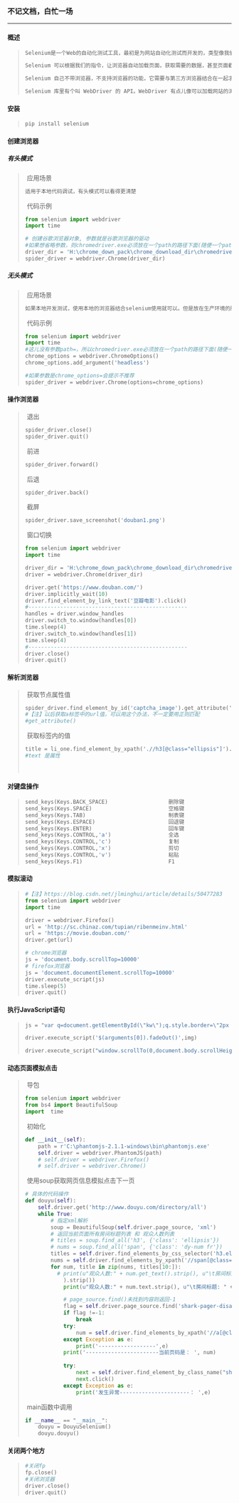 ### 不记文档，白忙一场

------

#### 概述

> ```python
> Selenium是一个Web的自动化测试工具，最初是为网站自动化测试而开发的，类型像我们玩游戏用的按键精灵，可以按指定的命令自动操作，不同是Selenium 可以直接运行在浏览器上，它支持所有主流的浏览器（包括PhantomJS这些无界面的浏览器）。
> 
> Selenium 可以根据我们的指令，让浏览器自动加载页面，获取需要的数据，甚至页面截屏，或者判断网站上某些动作是否发生。
> 
> Selenium 自己不带浏览器，不支持浏览器的功能，它需要与第三方浏览器结合在一起才能使用。但是我们有时候需要让它内嵌在代码中运行，所以我们可以用一个叫 PhantomJS 的工具代替真实的浏览器
> 
> Selenium 库里有个叫 WebDriver 的 API。WebDriver 有点儿像可以加载网站的浏览器，但是它也可以像 BeautifulSoup 或者其他 Selector 对象一样用来查找页面元素，与页面上的元素进行交互 (发送文本、点击等)，以及执行其他动作来运行网络爬虫
> ```

#### 安装

> ```python
> pip install selenium
> ```

#### 创建浏览器

##### 有头模式

> ​	应用场景
>
> ```python
> 适用于本地代码调试，有头模式可以看得更清楚
> ```
>
> ​	代码示例
>
> ```python
> from selenium import webdriver
> import time
> 
> # 创建谷歌浏览器对象, 参数就是谷歌浏览器的驱动
> #如果想省略参数，则chromedriver.exe必须放在一个path的路径下面(随便一个path路径中有的就可以，我现在是在google下面放的)spider_driver = webdriver.Chrome()
> driver_dir = 'H:\chrome_down_pack\chrome_download_dir\chromedriver2.45\chromedriver.exe'
> spider_driver = webdriver.Chrome(driver_dir)
> ```

##### 无头模式

> ​	应用场景
>
> ```python
> 如果本地开发测试，使用本地的浏览器结合selenium使用就可以。但是放在生产环境的服务器上，是没有浏览器的，就需要使用无头浏览器。
> ```
>
> ​	代码示例
>
> ```python
> from selenium import webdriver
> import time
> #这儿没有参数path=，所以chromedriver.exe必须放在一个path的路径下面(随便一个path路径中有的就可以，我现在是在google下面放的)
> chrome_options = webdriver.ChromeOptions()  
> chrome_options.add_argument('headless')
> 
> #如果参数是chrome_options=会提示不推荐
> spider_driver = webdriver.Chrome(options=chrome_options)  
> ```

#### 操作浏览器

> ​	退出
>
> ```python
> spider_driver.close()
> spider_driver.quit()
> ```
>
> ​	前进
>
> ```python
> spider_driver.forward()
> ```
>
> ​	后退
>
> ```python
> spider_driver.back()
> ```
>
> ​	截屏
>
> ```python
> spider_driver.save_screenshot('douban1.png')
> ```
>
> ​	窗口切换
>
> ```python
> from selenium import webdriver
> import time
> 
> driver_dir = 'H:\chrome_down_pack\chrome_download_dir\chromedriver2.45\chromedriver.exe'
> driver = webdriver.Chrome(driver_dir)
> 
> driver.get('https://www.douban.com/')
> driver.implicitly_wait(10)
> driver.find_element_by_link_text('豆瓣电影').click()
> #--------------------------------------------------
> handles = driver.window_handles
> driver.switch_to.window(handles[0])
> time.sleep(4)
> driver.switch_to.window(handles[1])
> time.sleep(4)
> #--------------------------------------------------
> driver.close()
> driver.quit()
> ```

#### 解析浏览器

> ​	获取节点属性值
>
> ```python
> spider_driver.find_element_by_id('captcha_image').get_attribute('src')
> #【注】以后获取a标签中的url值，可以用这个办法，不一定要用正则匹配
> #get_attribute()
> ```
>
> ​	获取标签内的值
>
> ```python
> title = li_one.find_element_by_xpath('.//h3[@class="ellipsis"]').text.strip('\n')
> #text 是属性
> ```
>
> ​	

#### 对键盘操作

> ```python
> send_keys(Keys.BACK_SPACE)                   删除键
> send_keys(Keys.SPACE)                        空格键
> send_keys(Keys.TAB)                          制表键
> send_keys(Keys.ESPACE)                       回退键
> send_keys(Keys.ENTER)                        回车键
> send_keys(Keys.CONTROL,'a')                  全选
> send_keys(Keys.CONTROL,'c')                  复制
> send_keys(Keys.CONTROL,'x')                  剪切
> send_keys(Keys.CONTROL,'v')                  粘贴
> send_keys(Keys.F1)                           F1
> ```

#### 模拟滚动

> ```python
> #【注】https://blog.csdn.net/jlminghui/article/details/50477283
> from selenium import webdriver
> import time
> 
> driver = webdriver.Firefox()
> url = 'http://sc.chinaz.com/tupian/ribenmeinv.html'
> url = 'https://movie.douban.com/'
> driver.get(url)
> 
> # chrome浏览器
> js = 'document.body.scrollTop=10000'
> # firefox浏览器
> js = 'document.documentElement.scrollTop=10000'
> driver.execute_script(js)
> time.sleep(5)
> driver.quit()
> ```

#### 执行JavaScript语句

> ```python
> js = "var q=document.getElementById(\"kw\");q.style.border=\"2px solid red\";"
> 
> driver.execute_script('$(arguments[0]).fadeOut()',img)
> 
> driver.execute_script("window.scrollTo(0,document.body.scrollHeight)")
> ```

#### 动态页面模拟点击

> ​	导包
>
> ```python
> from selenium import webdriver
> from bs4 import BeautifulSoup
> import  time
> ```
>
> ​	初始化
>
> ```python
> def __init__(self):
>     path = r'C:\phantomjs-2.1.1-windows\bin\phantomjs.exe'
>     self.driver = webdriver.PhantomJS(path)
>     # self.driver = webdriver.Firefox()
>     # self.driver = webdriver.Chrome()
> ```
>
> ​	使用soup获取网页信息模拟点击下一页
>
> ```python
> # 具体的代码操作
> def douyu(self):
>     self.driver.get('http://www.douyu.com/directory/all')
>     while True:
>         # 指定xml解析
>         soup = BeautifulSoup(self.driver.page_source, 'xml')
>         # 返回当前页面所有房间标题列表 和 观众人数列表
>         # titles = soup.find_all('h3', {'class': 'ellipsis'})
>         # nums = soup.find_all('span', {'class': 'dy-num fr'})
>         titles = self.driver.find_elements_by_css_selector('h3.ellipsis')
>         nums = self.driver.find_elements_by_xpath('//span[@class="dy-num fr"]')
>         for num, title in zip(nums, titles[10:]):
>          	# print(u"观众人数:" + num.get_text().strip(), u"\t房间标题: " + title.get_text(
>             ).strip())
>             print(u"观众人数:" + num.text.strip(), u"\t房间标题: " + title.text.strip())
> 
>             # page_source.find()未找到内容则返回-1
>             flag = self.driver.page_source.find('shark-pager-disable-next')
>             if flag !=-1:
>                 break
>             try:
>                 num = self.driver.find_elements_by_xpath('//a[@class="shark-pager-item 						current"]')[0].text
>             except Exception as e:
>                 print('------------------',e)
>             print('-----------------------当前页码是： ', num)
>             
>             try:
>                 next = self.driver.find_element_by_class_name("shark-pager-next")
>                 next.click()
>             except Exception as e:
>                 print('发生异常----------------------： ',e)
> ```
>
> ​	main函数中调用
>
> ```python
> if __name__ == "__main__":
>     douyu = DouyuSelenium()
>     douyu.douyu()
> ```

#### 关闭两个地方

> ```python
> #关闭fp
> fp.close()
> #关闭浏览器
> driver.close()
> driver.quit()
> ```



